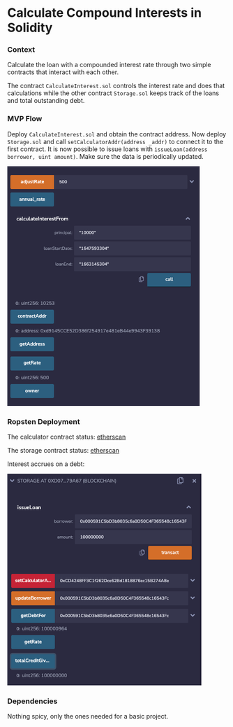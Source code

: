 # Calculate Compound Interests in Solidity

### Context
Calculate the loan with a compounded interest rate through two simple contracts that interact with each other.

The contract `CalculateInterest.sol` controls the interest rate and does that calculations while the other contract `Storage.sol` keeps track of the loans and total outstanding debt.

### MVP Flow

Deploy `CalculateInterest.sol` and obtain the contract address. Now deploy `Storage.sol` and call `setCalculatorAddr(address _addr)` to connect it to the first contract. It is now possible to issue loans with `issueLoan(address borrower, uint amount)`. Make sure the data is periodically updated.

<img src="assets/calculateLoanContract.png">

### Ropsten Deployment

The calculator contract status: [etherscan](https://ropsten.etherscan.io/address/0x1b81879db985e84229e1660f408ab0c612ef733d)

The storage contract status: [etherscan](https://ropsten.etherscan.io/address/0xf1cb60c75082ead3223b99fedee7402f9d54f00b)

Interest accrues on a debt:

<img src="assets/accruedInterest.png">

### Dependencies

Nothing spicy, only the ones needed for a basic project.
